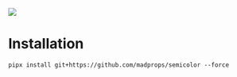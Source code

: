 ![](https://i.imgur.com/c4syJJy.jpeg)

# Installation

```
pipx install git+https://github.com/madprops/semicolor --force
```
